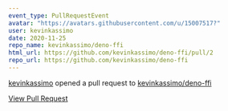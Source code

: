 ```yaml
---
event_type: PullRequestEvent
avatar: "https://avatars.githubusercontent.com/u/15007517?"
user: kevinkassimo
date: 2020-11-25
repo_name: kevinkassimo/deno-ffi
html_url: https://github.com/kevinkassimo/deno-ffi/pull/2
repo_url: https://github.com/kevinkassimo/deno-ffi
---
```


<a href='https://github.com/kevinkassimo' target='_blank'>kevinkassimo</a> opened a pull request to <a href='https://github.com/kevinkassimo/deno-ffi' target='_blank'>kevinkassimo/deno-ffi</a>

<a href='https://github.com/kevinkassimo/deno-ffi/pull/2' target='_blank'>View Pull Request</a>